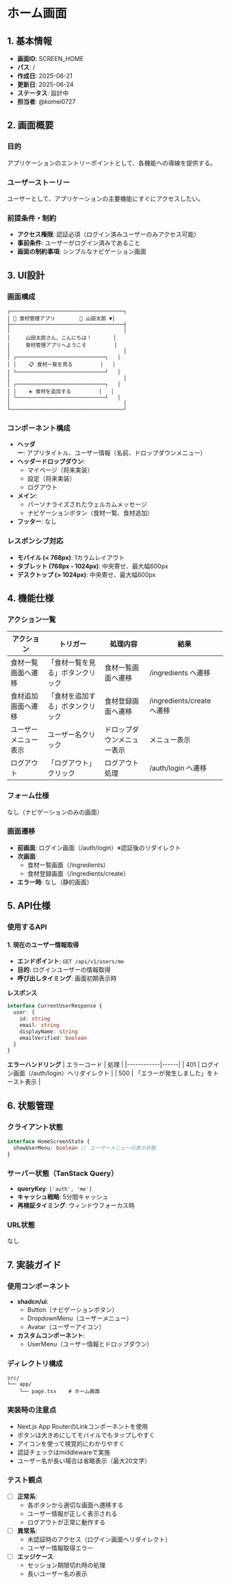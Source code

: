 # ホーム画面

## 1. 基本情報

- **画面ID**: SCREEN_HOME
- **パス**: /
- **作成日**: 2025-06-21
- **更新日**: 2025-06-24
- **ステータス**: 設計中
- **担当者**: @komei0727

## 2. 画面概要

### 目的

アプリケーションのエントリーポイントとして、各機能への導線を提供する。

### ユーザーストーリー

ユーザーとして、アプリケーションの主要機能にすぐにアクセスしたい。

### 前提条件・制約

- **アクセス権限**: 認証必須（ログイン済みユーザーのみアクセス可能）
- **事前条件**: ユーザーがログイン済みであること
- **画面の制約事項**: シンプルなナビゲーション画面

## 3. UI設計

### 画面構成

```
┌─────────────────────────────────────┐
│ 🍳 食材管理アプリ        👤 山田太郎 ▼│
├─────────────────────────────────────┤
│                                     │
│     山田太郎さん、こんにちは！       │
│     食材管理アプリへようこそ         │
│                                     │
│ ┌─────────────────────────────┐   │
│ │    📋 食材一覧を見る         │   │
│ └─────────────────────────────┘   │
│                                     │
│ ┌─────────────────────────────┐   │
│ │    ➕ 食材を追加する         │   │
│ └─────────────────────────────┘   │
│                                     │
└─────────────────────────────────────┘
```

### コンポーネント構成

- **ヘッダー**: アプリタイトル、ユーザー情報（名前、ドロップダウンメニュー）
- **ヘッダードロップダウン**:
  - マイページ（将来実装）
  - 設定（将来実装）
  - ログアウト
- **メイン**:
  - パーソナライズされたウェルカムメッセージ
  - ナビゲーションボタン（食材一覧、食材追加）
- **フッター**: なし

### レスポンシブ対応

- **モバイル (< 768px)**: 1カラムレイアウト
- **タブレット (768px - 1024px)**: 中央寄せ、最大幅600px
- **デスクトップ (> 1024px)**: 中央寄せ、最大幅600px

## 4. 機能仕様

### アクション一覧

| アクション           | トリガー                         | 処理内容                   | 結果                       |
| -------------------- | -------------------------------- | -------------------------- | -------------------------- |
| 食材一覧画面へ遷移   | 「食材一覧を見る」ボタンクリック | 食材一覧画面へ遷移         | /ingredients へ遷移        |
| 食材追加画面へ遷移   | 「食材を追加する」ボタンクリック | 食材登録画面へ遷移         | /ingredients/create へ遷移 |
| ユーザーメニュー表示 | ユーザー名クリック               | ドロップダウンメニュー表示 | メニュー表示               |
| ログアウト           | 「ログアウト」クリック           | ログアウト処理             | /auth/login へ遷移         |

### フォーム仕様

なし（ナビゲーションのみの画面）

### 画面遷移

- **前画面**: ログイン画面（/auth/login）※認証後のリダイレクト
- **次画面**:
  - 食材一覧画面（/ingredients）
  - 食材登録画面（/ingredients/create）
- **エラー時**: なし（静的画面）

## 5. API仕様

### 使用するAPI

#### 1. 現在のユーザー情報取得

- **エンドポイント**: `GET /api/v1/users/me`
- **目的**: ログインユーザーの情報取得
- **呼び出しタイミング**: 画面初期表示時

**レスポンス**

```typescript
interface CurrentUserResponse {
  user: {
    id: string
    email: string
    displayName: string
    emailVerified: boolean
  }
}
```

**エラーハンドリング**
| エラーコード | 処理 |
|------------|------|
| 401 | ログイン画面（/auth/login）へリダイレクト |
| 500 | 「エラーが発生しました」をトースト表示 |

## 6. 状態管理

### クライアント状態

```typescript
interface HomeScreenState {
  showUserMenu: boolean // ユーザーメニューの表示状態
}
```

### サーバー状態（TanStack Query）

- **queryKey**: `['auth', 'me']`
- **キャッシュ戦略**: 5分間キャッシュ
- **再検証タイミング**: ウィンドウフォーカス時

### URL状態

なし

## 7. 実装ガイド

### 使用コンポーネント

- **shadcn/ui**:
  - Button（ナビゲーションボタン）
  - DropdownMenu（ユーザーメニュー）
  - Avatar（ユーザーアイコン）
- **カスタムコンポーネント**:
  - UserMenu（ユーザー情報とドロップダウン）

### ディレクトリ構成

```
src/
└── app/
    └── page.tsx    # ホーム画面
```

### 実装時の注意点

- Next.js App RouterのLinkコンポーネントを使用
- ボタンは大きめにしてモバイルでもタップしやすく
- アイコンを使って視覚的にわかりやすく
- 認証チェックはmiddlewareで実施
- ユーザー名が長い場合は省略表示（最大20文字）

### テスト観点

- [ ] **正常系**:
  - 各ボタンから適切な画面へ遷移する
  - ユーザー情報が正しく表示される
  - ログアウトが正常に動作する
- [ ] **異常系**:
  - 未認証時のアクセス（ログイン画面へリダイレクト）
  - ユーザー情報取得エラー
- [ ] **エッジケース**:
  - セッション期限切れ時の処理
  - 長いユーザー名の表示
